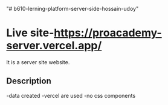 "# b610-lerning-platform-server-side-hossain-udoy" 
# Live site-https://proacademy-server.vercel.app/

It is a server site website.

## Description
-data created
-vercel are used
-no css components